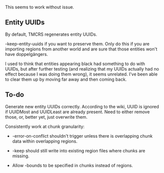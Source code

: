 This seems to work without issue.

## Entity UUIDs

By default, TMCRS regenerates entity UUIDs.

-keep-entity-uuids if you want to preserve them.  Only do this
if you are importing regions from another world and are sure that
those entities won't have doppelgängers.

I used to think that entities appearing black had something to do with
UUIDs, but after further testing (and realizing that my UUIDs actually
had no effect because I was doing them wrong), it seems unrelated.
I've been able to clear them up by moving far away and then coming back.

## To-do

Generate new entity UUIDs correctly.
According to the wiki, UUID is ignored if UUIDMost and UUIDLeast are already present.
Need to either remove those, or, better yet, just overwrite them.

Consistently work at chunk granularity:

- -error-on-conflict shouldn't trigger unless there is overlapping chunk
  data within overlapping regions.
- -keep should still write into existing region files where chunks are missing.

- Allow -bounds to be specified in chunks instead of regions.
